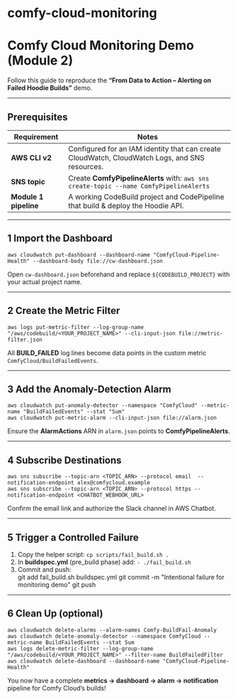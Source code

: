 # comfy-cloud-monitoring

# Comfy Cloud Monitoring Demo (Module 2)

Follow this guide to reproduce the **“From Data to Action – Alerting on Failed Hoodie Builds”** demo.

---

## Prerequisites

| Requirement            | Notes                                                                                                                         |
|------------------------|--------------------------------------------------------------------------------------------------------------------------------|
| **AWS CLI v2**         | Configured for an IAM identity that can create CloudWatch, CloudWatch Logs, and SNS resources.                                |
| **SNS topic**          | Create **ComfyPipelineAlerts** with: `aws sns create-topic --name ComfyPipelineAlerts`                                        |
| **Module 1 pipeline**  | A working CodeBuild project and CodePipeline that build & deploy the Hoodie API.                                             |

---

## 1  Import the Dashboard

``aws cloudwatch put-dashboard --dashboard-name "ComfyCloud-Pipeline-Health" --dashboard-body file://cw-dashboard.json``

Open `cw-dashboard.json` beforehand and replace `${CODEBUILD_PROJECT}` with your actual project name.

---

## 2  Create the Metric Filter

``aws logs put-metric-filter --log-group-name "/aws/codebuild/<YOUR_PROJECT_NAME>" --cli-input-json file://metric-filter.json``

All **BUILD_FAILED** log lines become data points in the custom metric `ComfyCloud/BuildFailedEvents`.

---

## 3  Add the Anomaly-Detection Alarm

``aws cloudwatch put-anomaly-detector --namespace "ComfyCloud" --metric-name "BuildFailedEvents" --stat "Sum"``  
``aws cloudwatch put-metric-alarm --cli-input-json file://alarm.json``

Ensure the **AlarmActions** ARN in `alarm.json` points to **ComfyPipelineAlerts**.

---

## 4  Subscribe Destinations

``aws sns subscribe --topic-arn <TOPIC_ARN> --protocol email  --notification-endpoint alex@comfycloud.example``  
``aws sns subscribe --topic-arn <TOPIC_ARN> --protocol https --notification-endpoint <CHATBOT_WEBHOOK_URL>``

Confirm the email link and authorize the Slack channel in AWS Chatbot.

---

## 5  Trigger a Controlled Failure

1. Copy the helper script: `cp scripts/fail_build.sh .`  
2. In **buildspec.yml** (pre_build phase) add: `- ./fail_build.sh`  
3. Commit and push:  
git add fail_build.sh buildspec.yml
git commit -m "Intentional failure for monitoring demo"
git push

---

## 6  Clean Up (optional)

``aws cloudwatch delete-alarms --alarm-names Comfy-BuildFail-Anomaly``  
``aws cloudwatch delete-anomaly-detector --namespace ComfyCloud --metric-name BuildFailedEvents --stat Sum``  
``aws logs delete-metric-filter --log-group-name "/aws/codebuild/<YOUR_PROJECT_NAME>" --filter-name BuildFailedFilter``  
``aws cloudwatch delete-dashboard --dashboard-name "ComfyCloud-Pipeline-Health"``

You now have a complete **metrics → dashboard → alarm → notification** pipeline for Comfy Cloud’s builds!
